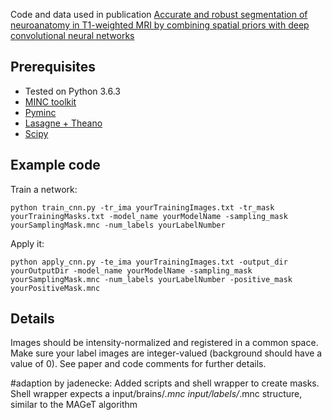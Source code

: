 Code and data used in publication [Accurate and robust segmentation of neuroanatomy in T1-weighted MRI by combining spatial priors with deep convolutional neural networks](https://doi.org/10.1002/hbm.24803)

## Prerequisites

* Tested on Python 3.6.3
* [MINC toolkit](https://bic-mni.github.io/)
* [Pyminc](https://github.com/Mouse-Imaging-Centre/pyminc)
* [Lasagne + Theano](https://lasagne.readthedocs.io/en/latest/)
* [Scipy](https://www.scipy.org/install.html)

## Example code

Train a network:

```
python train_cnn.py -tr_ima yourTrainingImages.txt -tr_mask yourTrainingMasks.txt -model_name yourModelName -sampling_mask yourSamplingMask.mnc -num_labels yourLabelNumber

```

Apply it:

```
python apply_cnn.py -te_ima yourTrainingImages.txt -output_dir yourOutputDir -model_name yourModelName -sampling_mask yourSamplingMask.mnc -num_labels yourLabelNumber -positive_mask yourPositiveMask.mnc

```

## Details
Images should be intensity-normalized and registered in a common space. Make sure your label images are integer-valued (background should have a value of 0). See paper and code comments for further details.


#adaption by jadenecke:
Added scripts and shell wrapper to create masks. Shell wrapper expects a input/brains/*.mnc input/labels/*.mnc structure, similar to the MAGeT algorithm
